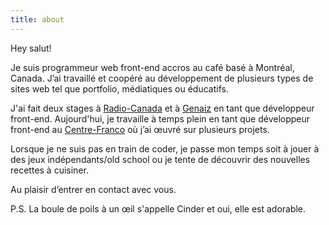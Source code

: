 ```yaml
---
title: about
---
```


Hey salut!

Je suis programmeur web front-end accros au café basé à Montréal, Canada. J’ai travaillé et coopéré au développement de plusieurs types de sites web tel que portfolio, médiatiques ou éducatifs.

J'ai fait deux stages à <a href="https://ici.radio-canada.ca/medias-numeriques/" target="_blank" rel="noopener noreferrer">Radio-Canada</a> et à <a href="https://genaiz.com/fr" target="_blank" rel="noopener noreferrer">Genaiz</a> en tant que développeur front-end. Aujourd'hui, je travaille à temps plein en tant que développeur front-end au <a href="https://www.lecentrefranco.ca/" target="_blank" rel="noopener noreferrer">Centre-Franco</a> où j’ai œuvré sur plusieurs projets.

Lorsque je ne suis pas en train de coder, je passe mon temps soit à jouer à des jeux indépendants/old school ou je tente de découvrir des nouvelles recettes à cuisiner.

Au plaisir d’entrer en contact avec vous.

P.S. La boule de poils à un œil s'appelle Cinder et oui, elle est adorable.
